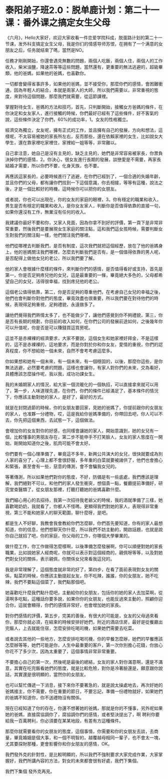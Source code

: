 # 泰阳弟子班2.0：脱单鹿计划：第二十一课：番外课之搞定女生父母

《六月》，Hello大家好，欢迎大家收看一件恋爱学院科成，脱蛋路计划的第二十一节课，发外科支搞定女生父母，我是你们的情感导师苏恨，在拥有了一个满意的女朋友之后，任务就结束了嗎，當然是NO。

任務才剛剛開始，你還會遇見無數的問題，兩個人吃飯，兩個人住，兩個人的工作收入，柴米油鹽，降速茶等等這些問題，當然還有，更重要的無法逃避的，超級畢類，他的爸媽，如果他的爸媽，也喜歡你。

一切都會變得省事許多，如果他的爸媽，並不接受你，那麼你們的感情，會困難衝通，因為年輕人的結合，本就是兩家人的大師，所以我們需要以，非常重視的態度，來對待這個問題，那麼我們就需要，從這節課裡。

掌握對待女生，爸媽的方法和技巧，首先，只判斷開始，接觸女方爸媽的條件，在你決定和女友家人，進行接觸的時候，你們最好已經有了這些條件，好不客氣的說，這些條件決定了你們，60%的成功率，1。女友的性格獨立。

經濟交為獨立，女友呢，擁有正式的工作，並且擁有自己的發展，方向和想法，這樣呢，不太容易被她的家長所左右，反而那些，還在依賴家裡的女生，比如說女大學生，還在靠家裡吃家裡住，家裡給一姐等等，非常難以。

自己拿注意，她自己是沒有主見的，缺乏主見的，她們是非常容易被家長，你票負決掉你們的感情，2。你決心，很女友進行長期的發展，談戀愛是不需要，再家長結婚才需要，所以你們不要，化身天族，也不要。

再應該這家長的，必要時候進行了逃避，在你們已經到了，一個合適的失婚年齡，並且你們的父母，都有讓你們找到一下這個意識，你去相接，等等有這種，說法之後，才是一個比較好的時機，這時候你可以把你的女朋友。

或者說，你也可以出現在，你的女友的家庭的眼裡，3。你有穩定的職業和收入，男生是否有穩定的職業和收入，是你女友家人，判斷你是否值得依靠的直接一句，如果你還沒有工作，無業沒有任何的收入。

我建議你最好不要和你，又家人見面，因為你拿不到好的評價，第一頁下是非常非常重要，然後我們是要展現女生家庭的關注點，這和我們這女孩時候，需要判斷女生對我們的關注點一樣，他們關注我們哪裡。

他們從哪裡去判斷我們，是否有制度，這次我們就把這個經歷，放在了他的爸媽身上，他的爸媽關注我們哪裡，怎麼去判斷我們是否有，是一個值得依靠的男人呢，是否配得上做他女兒的老公，所以我們要了解。

他的家人會根據什麼樣的條件，來判斷你們的感情，是否值得看好或支持，首先是第一，你是否足夠疼兒他的女兒，這是最重要的一條，畢竟絕大多色的，父母都希望自己的女兒，活得很幸福，找到疼兒他的老公。

這個老公值得依靠，第二，你是否足夠的尊重他們，在考慮自己女兒的幸福之後，他們也會判斷你對他們的態度，畢竟效盡也很重要，所以我們要在對待他們的時候，表現得足夠重視，足夠禮貌，永遠做多了。

讓他們覺得我們熱情太多了，也不能做少了，讓他們感覺到你不夠禮貌，第三，你是否有長期的規劃，你目前的收入如何，在你們公司的發展前途如何，之後幾年你可以升值呢，你是否是可以賺錢買這買房呢。

這並不是赤裸裸的經濟要求，大家不要說，這個女生和她家裡好拜金，不是這樣的，這不是赤裸裸的，這地要求，而是你對於你和你女友，愛情的重視，你們的認真程度，你不想給她一個未來，自然不會考考慮這麼多。

你如果想和她有一個未來，有一個未來，有一個穩固的，以後，那麼你這些，是你無法逃避，必然要考慮的問題，這樣也會讓你，有家人對你們的未來，交為看好，具體應該怎麼操作呢，我以我，成功功課女生。

我的未婚期家人的情況，給大家一個流暖化的一個執招，可以直接拿來就可以用了，第一步，人味道理先道，在你們，你們的條件已經滿足了，基本條件的情況下，你應該主動對她的家人，是好了，最好的方式。

就是在封閉過節的時候，你的女朋友要回家，見她的爸媽了，你提前跟你的女朋友的家人，也准夥一分禮物，哎，這是我給你爸媽準備的，你帶回去吧，你人可以不去，你先把這個東西，去試態一下，這個做法。

會增加你的女友對你的好感，也同樣會讓她的家人，開始意識到，她的女兒有一個，比較懂事的男朋友存在，第二步不能申手不打笑臉人，女友的家人態度在一開始，剛開始知道你之後，肌肉可能不會太好。

你們要有一個心理準備了，畢竟這不多年，新興公共演大的女兒，很快就要成為別人家的喜分了，心理上都不會很舒服，多年重的白菜就要被諸供了，他們也會擔心和緊張，甚至會有一些，惡意的傳測，會不會騙我女兒的。

等著傳測，所以如果他們對你的態度，不好，防備是有一些底處，我們應該是理解，我們絕對不可以，和他們的家人發生衝突，想個貴一點，餐廳提前準備好，研究堂查醫類了，從女朋友那裡，打聽打聽她的爸媽喜歡什麼。

我們細心用心的去招待，我第一次招待我老爺父的時候，我的酒就準備了三樣，她喜歡喝奶奶，我就看了，你都人不怪嗎，更顯得我們對她的家人，表現得非常重視，第三不能和她家人的聊天範圍，聊什麼呀，是吧。

都是生人不好聊，我教會我會教給你們怎麼聊，你們首先要知道，你有的家人最想知道，你的信息，他們想聊天你什麼，所以我們不妨主動的，開啟話題，也就是說你自己就招了吧，你的家庭，你父母的工作，你哪個大學畢業的。

做什麼工作，你工作做得怎麼樣啊，以後準備怎麼發展啊，你可以順便對她的家長職業，比如說她家人經商呢，你就可以表示對這個經商的，親佩呀等等，以及對她們對女兒的關係，表示親佩，你關係女兒來看我這兒的。

我是非常理解了，這個態度就非常的好了，第四步，在看了面前表現對女友的關係，點菜的時候，你應該主動提起女友，你不吃辣，誰誰，你的女朋友，她不吃辣，我們不要點這個菜了，我們點那個吧。

她喜歡吃什麼我們點什麼吧，主動給你的女朋友，包括你的她的家人去加菜啊，從湯啊多吃點，這種話你要多說，如果你你的女朋友，也能反過來主動的，照顧你迎合你，這就會顯得，你們的感情非常好，也會增加她的家長。

對你們感情的評價，第五步，完美的善後，有很大的可能是，女友的父母過來看你，那麼你就必須，在結束的時候安排好她們，附近的酒店住房，最好是從餐廳出完飯人，上去就能住宿，怎麼安排吃喝司機，如果她們需要去吃菜。

或者說去其他的一些地方，怎麼安排吃喝司機，你的早餐怎麼辦，她們的早餐應該怎麼辦等等，她們可能是你，人生中最重要的客戶，第一次你別擔心花錢，你放心你花不了多少次，因為太重要了，這個事情非常非常重要。

不要擔心自己的第一次，然後呢是最後的總結，女友的家人對你滿意啊，還是不滿意，其實在吃完飯看她們的態度，就是比較危險，對你是冷著臉還是，願意跟你說話，其實還是很明顯的，當然你的女朋友。

也可以幫忙傳遞一下消息，接下來你不要著急的，就是說太操處地去，再次好她的爸媽接主，你不需要，你在重要的節日，不要忘記，準備一份禮物就好，如果她們的爸媽不知道你，你不送禮物沒有關係。

現在已經知道了你的存在，你還不想著她的爸媽，那就是你的不懂事，另外呢如果她的爸媽，直接腐協調你了，腐協調你們的感情，或者堅決提出了，啊 聘利你要給我一百萬聘利，你必須要在某某地段，有差有方這種條件。

那麼你就需要看你的女朋友的態度，這個事情，你需要和你的女朋友去談，去商量，畢竟婚姻是個大事，和一個不明智的，越覆越母相同一輩子，也不會太一塊，尤其要探財那種，更會影響你和你女朋友的感情，OK。

我們發外克的針對性，是比較明顯的，所以我們不強制要求大家完成作業，大家掌握好，我們所講內容的方法，對女的未來都會很有好處，我們下集個。

我們下集個 發外克再見。